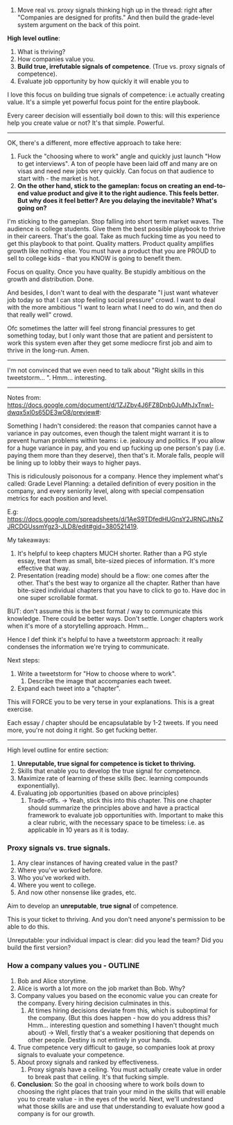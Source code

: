 1. Move real vs. proxy signals thinking high up in the thread: right after "Companies are designed for profits." And then build the grade-level system argument on the back of this point.

**High level outline**:
1. What is thriving?
2. How companies value you.
3. **Build true, irrefutable signals of competence**. (True vs. proxy signals of competence).
4. Evaluate job opportunity by how quickly it will enable you to 

I love this focus on building true signals of competence: i.e actually creating value. It's a simple yet powerful focus point for the entire playbook.

Every career decision will essentially boil down to this: will this experience help you create value or not? It's that simple. Powerful.

----

OK, there's a different, more effective approach to take here:
1. Fuck the "choosing where to work" angle and quickly just launch "How to get interviews". A ton of people have been laid off and many are on visas and need new jobs very quickly. Can focus on that audience to start with - the market is hot.
2. **On the other hand, stick to the gameplan: focus on creating an end-to-end value product and give it to the right audience. This feels better. But **why** does it feel better? Are you delaying the inevitable? What's going on?**

I'm sticking to the gameplan. Stop falling into short term market waves. The audience is college students. Give them the best possible playbook to thrive in their careers. That's the goal. Take as much fucking time as you need to get this playbook to that point. Quality matters. Product quality amplifies growth like nothing else. You must have a product that you are PROUD to sell to college kids - that you KNOW is going to benefit them.

Focus on quality. Once you have quality. Be stupidly ambitious on the growth and distribution.
Done.

And besides, I don't want to deal with the desparate "I just want whatever job today so that I can stop feeling social pressure" crowd. I want to deal with the more ambitious "I want to learn what I need to do win, and then do that really well" crowd.

Ofc sometimes the latter will feel strong financial pressures to get something today, but I only want those that are patient and persistent to work this system even after they get some mediocre first job and aim to thrive in the long-run. Amen.

----

I'm not convinced that we even need to talk about "Right skills in this tweetstorm... ". Hmm... interesting.

----

Notes from: https://docs.google.com/document/d/1ZJZbv4J6FZ8Dnb0JuMhJxTnwl-dwqx5xl0s65DE3wO8/preview#: 

Something I hadn't considered: the reason that companies cannot have a variance in pay outcomes, even though the talent might warrant it is to prevent human problems within teams: i.e. jealousy and politics. If you allow for a huge variance in pay, and you end up fucking up one person's pay (i.e. paying them more than they deserve), then that's it. Morale falls, people will be lining up to lobby their ways to higher pays.

This is ridiculously poisonous for a company. Hence they implement what's called: Grade Level Planning: a detailed definition of every position in the company, and every seniority level, along with special compensation metrics for each position and level.

E.g: https://docs.google.com/spreadsheets/d/1AeS9TDfedHUGnsY2JRNCJtNsZJRCDGUssmYgz3-JLD8/edit#gid=380521419.

My takeaways:
1. It's helpful to keep chapters MUCH shorter. Rather than a PG style essay, treat them as small, bite-sized pieces of information. It's more effective that way.
2. Presentation (reading mode) should be a flow: one comes after the other. That's the best way to organize all the chapter. Rather than have bite-sized individual chapters that you have to click to go to. Have doc in one super scrollable format.

BUT: don't assume this is the best format / way to communicate this knowledge. There could be better ways. Don't settle. Longer chapters work when it's more of a storytelling approach. Hmm... 

Hence I def think it's helpful to have a tweetstorm approach: it really condenses the information we're trying to communicate.

Next steps:
1. Write a tweetstorm for "How to choose where to work". 
	1. Describe the image that accompanies each tweet.
2. Expand each tweet into a "chapter".

This will FORCE you to be very terse in your explanations. This is a great exercise.

Each essay / chapter should be encapsulatable by 1-2 tweets. If you need more, you're not doing it right. So get fucking better.

---

High level outline for entire section:
1. **Unreputable, true signal for competence is ticket to thriving.**
2. Skills that enable you to develop the true signal for competence.
3. Maximize rate of learning of these skills (bec. learning compounds exponentially).
4. Evaluating job opportunities (based on above principles)
	1. Trade-offs. -> Yeah, stick this into this chapter. This one chapter should summarize the principles above and have a practical framework to evaluate job opportunities with. Important to make this a clear rubric, with the necessary space to be timeless: i.e. as applicable in 10 years as it is today.

### Proxy signals vs. true signals.
1. Any clear instances of having created value in the past?
2. Where you've worked before.
3. Who you've worked with.
4. Where you went to college.
5. And now other nonsense like grades, etc.

Aim to develop an **unreputable**, **true signal** of competence.

This is your ticket to thriving. And you don't need anyone's permission to be able to do this.

Unreputable: your individual impact is clear: did you lead the team? Did you build the first version? 

### How a company values you - OUTLINE
1. Bob and Alice storytime.
2. Alice is worth a lot more on the job market than Bob. Why?
3. Company values you based on the economic value you can create for the company. Every hiring decision culminates in this.
	1. At times hiring decisions deviate from this, which is suboptimal for the company. (But this does happen - how do you address this? Hmm... interesting question and something I haven't thought much about) -> Well, firstly that's a weaker positioning that depends on other people. Destiny is not entirely in your hands.
4. True competence very difficult to gauge, so companies look at proxy signals to evaluate your competence.
5. About proxy signals and ranked by effectiveness.
	1. Proxy signals have a ceiling. You must actually create value in order to break past that ceiling. It's that fucking simple.
6. **Conclusion**: So the goal in choosing where to work boils down to choosing the right places that train your mind in the skills that will enable you to create value - in the eyes of the world. Next, we'll undrestand what those skills are and use that understanding to evaluate how good a company is for our growth.






